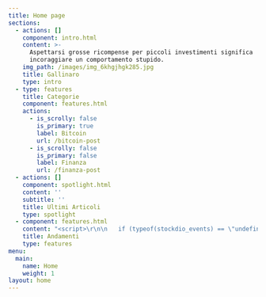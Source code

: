 ```yaml
---
title: Home page
sections:
  - actions: []
    component: intro.html
    content: >-
      Aspettarsi grosse ricompense per piccoli investimenti significa
      incoraggiare un comportamento stupido.
    img_path: /images/img_6khgjhgk285.jpg
    title: Gallinaro
    type: intro
  - type: features
    title: Categorie
    component: features.html
    actions:
      - is_scrolly: false
        is_primary: true
        label: Bitcoin
        url: /bitcoin-post
      - is_scrolly: false
        is_primary: false
        label: Finanza
        url: /finanza-post
  - actions: []
    component: spotlight.html
    content: ''
    subtitle: ''
    title: Ultimi Articoli
    type: spotlight
  - component: features.html
    content: "<script>\r\n\n   if (typeof(stockdio_events) == \"undefined\") {\r\n\n\\    stockdio_events = true;\r\n\n\\    var stockdio_eventMethod = window.addEventListener ? \"addEventListener\" : \"attachEvent\";\r\n\n\\    var stockdio_eventer = window\\[stockdio_eventMethod];\r\n\n\\    var stockdio_messageEvent = stockdio_eventMethod == \"attachEvent\" ? \"onmessage\" : \"message\";\r\n\n\\    stockdio_eventer(stockdio_messageEvent, function (e) {\r\n\n\\    if (typeof(e.data) != \"undefined\" && typeof(e.data.method) != \"undefined\") {\r\n\n\\    eval(e.data.method);\r\n\n\\    }\r\n\n\\    },false);\r\n\n   }\r\n\n</script>\r\n\n<iframe id='st_2a3cf2a3a3404f71893fc6063891dd7a' frameBorder='0' scrolling='no' width='100%' height='100%' src='https://api.stockdio.com/visualization/financial/charts/v1/Ticker?app-key=796FC8FA75684B0990FADB79432CAC11&stockExchange=CRYPTO&symbols=BTC;ETH;XRP;BCH;LTC;&culture=Italian-Italy&motif=Material&palette=Aurora&layoutType=14&googleFont=true&backgroundColor=f7f7f7&labelsColor=2b2d30&onload=st_2a3cf2a3a3404f71893fc6063891dd7a'></iframe>"
    title: Andamenti
    type: features
menu:
  main:
    name: Home
    weight: 1
layout: home
---
```

